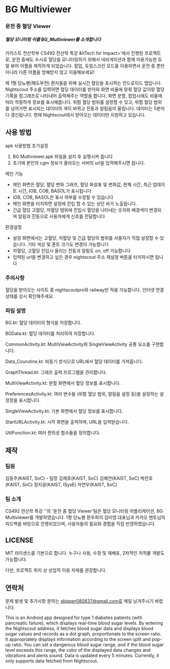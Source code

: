 # BG Multiviewer 
### 운전 중 혈당 Viewer
##### 혈당 모니터링 어플 BG_Multiviewer를 소개합니다

카이스트 전산학부 CS492 전산학 특강 &ltTech for Impact>'에서 진행된 프로젝트로, 운전 중에도 수시로 혈당을 모니터링하기 위해서 네비게이션과 함께 이용가능한 듀얼 뷰어 어플을 제작하게 되었습니다.
팝업, 듀얼스크린 모드를 이용하면서 운전 중 뿐만 아니라 다른 어플을 방해받지 않고 이용해보세요!

제 1형 당뇨병(췌도부전) 환자들을 위해 실시간 혈당을 표시하는 안드로이드 앱입니다. Nightscout 주소를 입력하면 혈당 데이터를 받아와 화면 비율에 맞춰 혈당 값이랑 혈당 기록을 점그래프로 나타내어 출력해주는 역할을 합니다.
화면 분할, 팝업시에도 비율에 따라 적절하게 정보를 표시해줍니다. 위험 혈당 범위를 설정할 수 있고, 위험 혈당 범위를 넘어가면 표시되는 데이터의 색이 바뀌고 진동과 알림음이 울립니다. 데이터는 5분마다 갱신됩니다.
현재 Nightscout에서 받아오는 데이터만 지원하고 있습니다.

## 사용 방법
apk 사용방법
초기설정
1. BG Multiviewer.apk 파일을 설치 후 실행시켜 줍니다
2. 초기에 본인의 cgm 정보가 올라오는 서버의 url을 입력해주시면 됩니다.

메인 기능
- 메인 화면은 혈당, 혈당 변화 그래프, 혈당 화살표 및 변화값, 현재 시간, 최근 업데이트 시간, IOB, COB, BASOL가 표시됩니다
- IOB, COB, BASOL은 표시 여부를 수정할 수 있습니다
- 메인 화면을 터치하면 설정에 진입 할 수 있는 상단 바가 노출됩니다.
- 긴급 혈당 고혈당, 저혈당 범위에 진입시 혈당을 나타내는 숫자와 배경색이 변경되며 알림과 진동으로 사용자에게 신호를 전달합니다

환경설정
- 설정 화면에서는 고혈당, 저혈당 및 긴급 혈당의 범위를 사용자가 직접 설정할 수 있습니다. 기타 색상 및 폰트 크기도 변경이 가능합니다
- 저혈당, 고혈당 진입시 울리는 진동과 알림도 on, off 가능합니다
- 입력된 url을 변경하고 싶은 경우 nightscout 주소 재설정 버튼을 터치하시면 됩니다
### 주의사항
혈당을 받아오는 사이트 중 nightscoutpro와 railway만 적용 가능합니다.
인터넷 연결상태를 상시 확인해주세요.
### 파일 설명
BG.kt: 혈당 데이터의 형식을 저장합니다.

BGData.kt: 혈당 데이터를 처리하여 저장합니다.

CommonActivity.kt: MultiViewActivity와 SingleViewActivity 공통 요소를 구현합니다.

Data_Courutine.kt: 비동기 방식으로 URL에서 혈당 데이터를 가져옵니다.

GraphThread.kt: 그래프 출력 프로그램을 관리합니다.

MultiViewActivity.kt: 분할 화면에서 혈당 정보를 표시합니다.

PreferencesActivity.kt: 여러 변수들 (위험 혈당 범위, 알림음 설정 등)을 설정하는 설정창을 표시합니다.

SingleViewActivity.kt: 기본 화면에서 혈당 정보를 표시합니다.

StartURLActivity.kt: 시작 화면을 출력하며, URL을 입력받습니다.

UtilFunction.kt: 여러 편의성 함수들을 정의합니다.

## 제작
### 팀원
김동주(KAIST, SoC) - 팀장
김재호(KAIST, SoC)
김혜연(KAIST, SoC)
박찬호(KAIST, SoC)
정지광(KAIST, ISysE)
차연우(KAIST, SoC)

### 팀 소개
CS492 전산학 특강 '<Tech for Impact>'의 '운전 중 혈당 Viewer'팀은 혈당 모니터링 어플리케이션, BG Multiviewer를 개발하였습니다. 1형 당뇨병 환우회의 김미영 대표님과 카카오 멘토님의 피드백을 바탕으로 진행되었으며, 사용자들의 필요와 경험을 직접 반영하였습니다.


## LICENSE
MIT 라이센스를 기본으로 합니다. 누구나 사용, 수정 및 재배포, 2차적인 저작물 개발도 가능합니다.

다만, 프로젝트 취지 상 상업적 이용 자제를 권장합니다.

## 연락처
문제 발생 및 추가사항 문의는 skipper080837@gmail.com로 메일 남겨주시기 바랍니다.




This is an Android app designed for type 1 diabetes patients (with pancreatic failure), which displays real-time blood sugar levels. By entering the Nightscout address, it fetches blood sugar data and displays blood sugar values and records as a dot graph, proportionate to the screen ratio.
It appropriately displays information according to the screen split and pop-up ratio. You can set a dangerous blood sugar range, and if the blood sugar level exceeds this range, the color of the displayed data changes and vibrations and alerts sound. Data is updated every 5 minutes.
Currently, it only supports data fetched from Nightscout.
